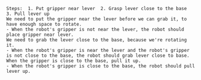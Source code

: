 
    Steps:  1. Put gripper near lever  2. Grasp lever close to the base  3. Pull lever up
    We need to put the gripper near the lever before we can grab it, to have enough space to rotate.
    - When the robot's gripper is not near the lever, the robot should place gripper near lever.
    We need to grab the lever close to the base, because we're rotating it.
    - When the robot's gripper is near the lever and the robot's gripper is not close to the base, the robot should grab lever close to base.
    When the gripper is close to the base, pull it up.
    - When the robot's gripper is close to the base, the robot should pull lever up.